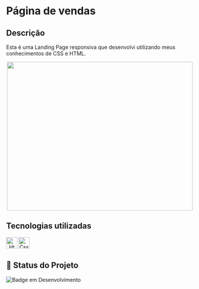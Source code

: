 # Página de vendas

## Descrição

Esta é uma Landing Page responsiva que desenvolvi utilizando meus conhecimentos de CSS e HTML.

<div align="center">
<img height="400" width="500" src="https://github.com/user-attachments/assets/5ee4926b-9bf2-4621-8cc9-1c5b6b29542f">
</div>

## Tecnologias utilizadas 
<div align="center"> 
<img align="left" alt="Html" height="30" width="30" src="https://cdn.jsdelivr.net/gh/devicons/devicon@latest/icons/html5/html5-original.svg">
<img align="left" alt="Css" height="30" width="30" src="https://cdn.jsdelivr.net/gh/devicons/devicon@latest/icons/css3/css3-original.svg">

</div>
<br/><br/>

## 🔎 Status do Projeto

![Badge em Desenvolvimento](https://img.shields.io/badge/Status-Finalizado-blue)
